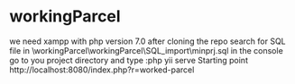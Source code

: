 # workingParcel
we need xampp with php version 7.0 
after cloning the repo search for SQL file in
\workingParcel\workingParcel\SQL_import\minprj.sql
in the console go to you project directory and type :php yii serve
Starting point
http://localhost:8080/index.php?r=worked-parcel
